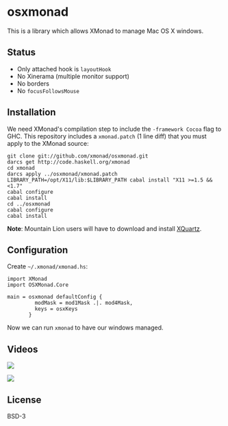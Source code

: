 # osxmonad

This is a library which allows XMonad to manage Mac OS X windows.

## Status

* Only attached hook is `layoutHook`
* No Xinerama (multiple monitor support)
* No borders
* No `focusFollowsMouse`

## Installation

We need XMonad's compilation step to include the `-framework Cocoa`
flag to GHC. This repository includes a `xmonad.patch` (1 line diff)
that you must apply to the XMonad source:

    git clone git://github.com/xmonad/osxmonad.git
    darcs get http://code.haskell.org/xmonad
    cd xmonad
    darcs apply ../osxmonad/xmonad.patch
    LIBRARY_PATH=/opt/X11/lib:$LIBRARY_PATH cabal install "X11 >=1.5 && <1.7"
    cabal configure
    cabal install
    cd ../osxmonad
    cabal configure
    cabal install

**Note**: Mountain Lion users will have to download and install
[XQuartz](http://xquartz.macosforge.org/landing/).

## Configuration

Create `~/.xmonad/xmonad.hs`:

    import XMonad
    import OSXMonad.Core

    main = osxmonad defaultConfig {
             modMask = mod1Mask .|. mod4Mask,
             keys = osxKeys
           }

Now we can run `xmonad` to have our windows managed.

## Videos

[
![](http://b.vimeocdn.com/ts/369/421/369421287_640.jpg)
](https://vimeo.com/53482928)

[
![](http://b.vimeocdn.com/ts/351/155/351155192_640.jpg)
](https://vimeo.com/50960925)

## License

BSD-3
